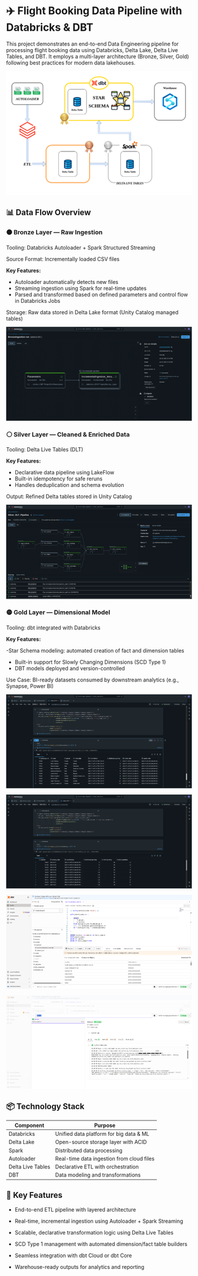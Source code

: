 # ✈️ **Flight Booking Data Pipeline with Databricks & DBT**  
This project demonstrates an end-to-end Data Engineering pipeline for processing flight booking data using Databricks, Delta Lake, Delta Live Tables, and DBT. It employs a multi-layer architecture (Bronze, Silver, Gold) following best practices for modern data lakehouses.  

![Architecture](https://github.com/Abhishekmohite25/Databricks-DBT-Project-on-Flights-Dataset/blob/2ba322a4fb18720fb2d2078df250658f16b9f67c/Screenshots/Architecture.png)

## 📊 Data Flow Overview  

### 🟤 **Bronze Layer — Raw Ingestion**  

Tooling: Databricks Autoloader + Spark Structured Streaming

Source Format: Incrementally loaded CSV files

**Key Features:**

- Autoloader automatically detects new files
- Streaming ingestion using Spark for real-time updates
- Parsed and transformed based on defined parameters and control flow in Databricks Jobs

Storage: Raw data stored in Delta Lake format (Unity Catalog managed tables)

![Bronze Layer](https://github.com/Abhishekmohite25/Databricks-DBT-Project-on-Flights-Dataset/blob/2ba322a4fb18720fb2d2078df250658f16b9f67c/Screenshots/bronze.png)

### ⚪️ **Silver Layer — Cleaned & Enriched Data**

Tooling: Delta Live Tables (DLT)

**Key Features:**

- Declarative data pipeline using LakeFlow
- Built-in idempotency for safe reruns
- Handles deduplication and schema evolution

Output: Refined Delta tables stored in Unity Catalog

![Silver Layer](https://github.com/Abhishekmohite25/Databricks-DBT-Project-on-Flights-Dataset/blob/2ba322a4fb18720fb2d2078df250658f16b9f67c/Screenshots/silver.png)

### 🟡 **Gold Layer — Dimensional Model**

Tooling: dbt integrated with Databricks

**Key Features:**

-Star Schema modeling: automated creation of fact and dimension tables
- Built-in support for Slowly Changing Dimensions (SCD Type 1)
- DBT models deployed and version-controlled

Use Case: BI-ready datasets consumed by downstream analytics (e.g., Synapse, Power BI)

![Gold Dimension](https://github.com/Abhishekmohite25/Databricks-DBT-Project-on-Flights-Dataset/blob/2ba322a4fb18720fb2d2078df250658f16b9f67c/Screenshots/gold_dimension.png)


![Gold Fact](https://github.com/Abhishekmohite25/Databricks-DBT-Project-on-Flights-Dataset/blob/2ba322a4fb18720fb2d2078df250658f16b9f67c/Screenshots/gold_fact.png)


![DBT 1](https://github.com/Abhishekmohite25/Databricks-DBT-Project-on-Flights-Dataset/blob/2ba322a4fb18720fb2d2078df250658f16b9f67c/Screenshots/dbt1.png)


![DBT 2](https://github.com/Abhishekmohite25/Databricks-DBT-Project-on-Flights-Dataset/blob/2ba322a4fb18720fb2d2078df250658f16b9f67c/Screenshots/dbt2.jpg)

## 📦 **Technology Stack**

| Component |	Purpose|
| --- | --- |
|Databricks |	Unified data platform for big data & ML |
|Delta Lake |	Open-source storage layer with ACID |
|Spark |	Distributed data processing |
|Autoloader | Real-time data ingestion from cloud files |
|Delta Live Tables |	Declarative ETL with orchestration |
|DBT |	Data modeling and transformations |

## 🧭 **Key Features**

- End-to-end ETL pipeline with layered architecture

- Real-time, incremental ingestion using Autoloader + Spark Streaming

- Scalable, declarative transformation logic using Delta Live Tables

- SCD Type 1 management with automated dimension/fact table builders

- Seamless integration with dbt Cloud or dbt Core

- Warehouse-ready outputs for analytics and reporting
